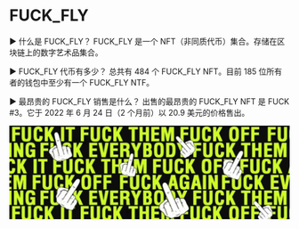 # FUCK_FLY

▶ 什么是 FUCK_FLY？
FUCK_FLY 是一个 NFT（非同质代币）集合。存储在区块链上的数字艺术品集合。

▶ FUCK_FLY 代币有多少？
总共有 484 个 FUCK_FLY NFT。目前 185 位所有者的钱包中至少有一个 FUCK_FLY NTF。

▶ 最昂贵的 FUCK_FLY 销售是什么？
出售的最昂贵的 FUCK_FLY NFT 是 FUCK #3。它于 2022 年 6 月 24 日（2 个月前）以 20.9 美元的价格售出。

![nft](erq456513.jpg)
